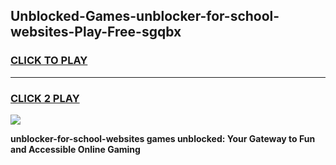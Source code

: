 
## Unblocked-Games-unblocker-for-school-websites-Play-Free-sgqbx
<h3>
<a href="https://premium76.site?title=unblocker-for-school-websites&ref=10A">CLICK TO PLAY</a></h3>
<hr>

<h3>
<a href="https://premium76.site?title=unblocker-for-school-websites&ref=10A">CLICK 2 PLAY</a>
  
</h3>

<a href="https://premium76.site?title=unblocker-for-school-websites&ref=10A"><img src="https://clearcache.store/games.png"></a>


**unblocker-for-school-websites games unblocked: Your Gateway to Fun and Accessible Online Gaming**

